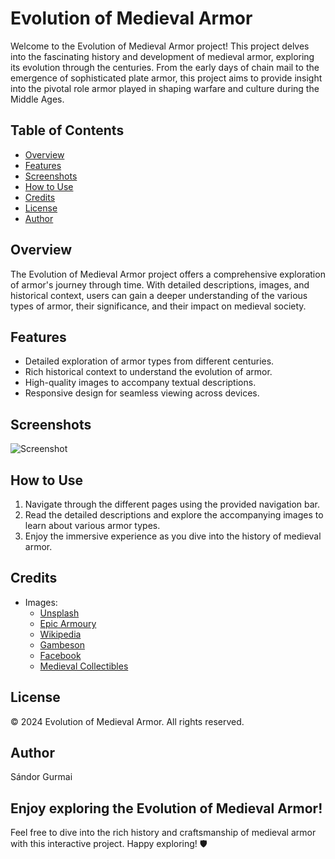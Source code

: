 # Evolution of Medieval Armor

Welcome to the Evolution of Medieval Armor project! This project delves into the fascinating history and development of medieval armor, exploring its evolution through the centuries. From the early days of chain mail to the emergence of sophisticated plate armor, this project aims to provide insight into the pivotal role armor played in shaping warfare and culture during the Middle Ages.

## Table of Contents
- [Overview](#overview)
- [Features](#features)
- [Screenshots](#screenshots)
- [How to Use](#how-to-use)
- [Credits](#credits)
- [License](#license)
- [Author](#author)

## Overview

The Evolution of Medieval Armor project offers a comprehensive exploration of armor's journey through time. With detailed descriptions, images, and historical context, users can gain a deeper understanding of the various types of armor, their significance, and their impact on medieval society.

## Features

- Detailed exploration of armor types from different centuries.
- Rich historical context to understand the evolution of armor.
- High-quality images to accompany textual descriptions.
- Responsive design for seamless viewing across devices.

## Screenshots

![Screenshot](readme.png)

## How to Use

1. Navigate through the different pages using the provided navigation bar.
2. Read the detailed descriptions and explore the accompanying images to learn about various armor types.
3. Enjoy the immersive experience as you dive into the history of medieval armor.

## Credits

- Images:
  - [Unsplash](https://unsplash.com/s/photos/medieval-armor)
  - [Epic Armoury](https://epicarmoury.com/products/1200-kettle-hat)
  - [Wikipedia](https://en.wikipedia.org/wiki/Great_helm#/media/File:KHM_Wien_B_74_-_Great_helm_of_Albert_von_Prankh,_14th_century,_front.jpg)
  - [Gambeson](https://gambeson.pl/produkt/gambeson-g13-s1/)
  - [Facebook](https://www.facebook.com/443952388965839/photos/a.833669433327464/2672884826072573/?type=3)
  - [Medieval Collectibles](https://www.medievalcollectibles.com/product/15th-century-german-cuirass/)

## License

© 2024 Evolution of Medieval Armor. All rights reserved.

## Author

Sándor Gurmai

## Enjoy exploring the Evolution of Medieval Armor!

Feel free to dive into the rich history and craftsmanship of medieval armor with this interactive project. Happy exploring! 🛡️
